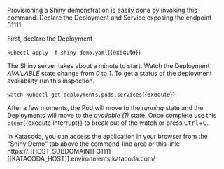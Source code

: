 Provisioning a Shiny demonstration is easily done by invoking this command. Declare the Deployment and Service exposing the endpoint 31111.

First, declare the Deployment

`kubectl apply -f shiny-demo.yaml`{{execute}}

The Shiny server takes about a minute to start. Watch the Deployment _AVAILABLE_ state change from _0_ to _1_. To get a status of the deployment availability run this inspection.

`watch kubectl get deployments,pods,services`{{execute}}

After a few moments, the Pod will move to the _running_ state and the Deployments will move to the _available (1)_ state. Once complete use this `clear`{{execute interrupt}} to break out of the watch or press <kbd>Ctrl</kbd>+<kbd>C</kbd>.

In Katacoda, you can access the application in your browser from the "Shiny Demo" tab above the command-line area or this link: https://[[HOST_SUBDOMAIN]]-31111-[[KATACODA_HOST]].environments.katacoda.com/

